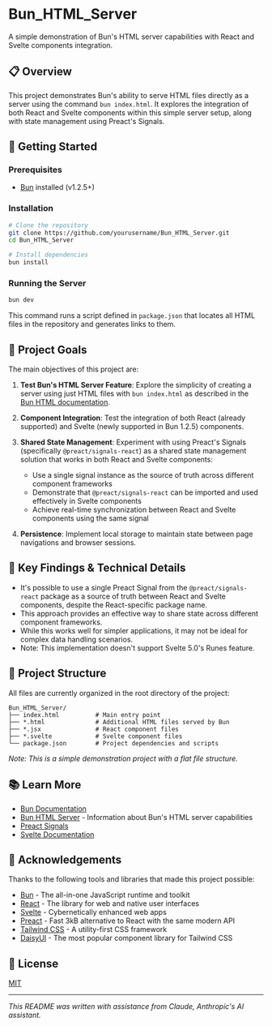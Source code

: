 # Bun_HTML_Server

A simple demonstration of Bun's HTML server capabilities with React and Svelte components integration.

## 📋 Overview

This project demonstrates Bun's ability to serve HTML files directly as a server using the command `bun index.html`. It explores the integration of both React and Svelte components within this simple server setup, along with state management using Preact's Signals.

## 🚀 Getting Started

### Prerequisites

- [Bun](https://bun.sh/) installed (v1.2.5+)

### Installation

```bash
# Clone the repository
git clone https://github.com/yourusername/Bun_HTML_Server.git
cd Bun_HTML_Server

# Install dependencies
bun install
```

### Running the Server

```bash
bun dev
```

This command runs a script defined in `package.json` that locates all HTML files in the repository and generates links to them.

## 🎯 Project Goals

The main objectives of this project are:

1. **Test Bun's HTML Server Feature**: Explore the simplicity of creating a server using just HTML files with `bun index.html` as described in the [Bun HTML documentation](https://bun.sh/docs/bundler/html).

2. **Component Integration**: Test the integration of both React (already supported) and Svelte (newly supported in Bun 1.2.5) components.

3. **Shared State Management**: Experiment with using Preact's Signals (specifically `@preact/signals-react`) as a shared state management solution that works in both React and Svelte components:
   - Use a single signal instance as the source of truth across different component frameworks
   - Demonstrate that `@preact/signals-react` can be imported and used effectively in Svelte components
   - Achieve real-time synchronization between React and Svelte components using the same signal

4. **Persistence**: Implement local storage to maintain state between page navigations and browser sessions.

## 📝 Key Findings & Technical Details

- It's possible to use a single Preact Signal from the `@preact/signals-react` package as a source of truth between React and Svelte components, despite the React-specific package name.
- This approach provides an effective way to share state across different component frameworks.
- While this works well for simpler applications, it may not be ideal for complex data handling scenarios.
- Note: This implementation doesn't support Svelte 5.0's Runes feature.

## 🧩 Project Structure

All files are currently organized in the root directory of the project:

```
Bun_HTML_Server/
├── index.html          # Main entry point
├── *.html              # Additional HTML files served by Bun
├── *.jsx               # React component files
├── *.svelte            # Svelte component files
└── package.json        # Project dependencies and scripts
```

*Note: This is a simple demonstration project with a flat file structure.*

## 📚 Learn More

- [Bun Documentation](https://bun.sh/docs)
- [Bun HTML Server](https://bun.sh/docs/bundler/html) - Information about Bun's HTML server capabilities
- [Preact Signals](https://preactjs.com/guide/v10/signals)
- [Svelte Documentation](https://svelte.dev/docs)

## 🙏 Acknowledgements

Thanks to the following tools and libraries that made this project possible:

- [Bun](https://bun.sh/) - The all-in-one JavaScript runtime and toolkit
- [React](https://react.dev/) - The library for web and native user interfaces
- [Svelte](https://svelte.dev/) - Cybernetically enhanced web apps
- [Preact](https://preactjs.com/) - Fast 3kB alternative to React with the same modern API
- [Tailwind CSS](https://tailwindcss.com/) - A utility-first CSS framework
- [DaisyUI](https://daisyui.com/) - The most popular component library for Tailwind CSS

## 📄 License

[MIT](LICENSE)

---

*This README was written with assistance from Claude, Anthropic's AI assistant.*
